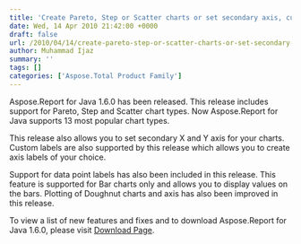 ```yaml
---
title: 'Create Pareto, Step or Scatter charts or set secondary axis, custom axis labels or data point labels in your Java applications'
date: Wed, 14 Apr 2010 21:42:00 +0000
draft: false
url: /2010/04/14/create-pareto-step-or-scatter-charts-or-set-secondary-axis-custom-axis-labels-or-data-point-labels-in-you-java-applications/
author: Muhammad Ijaz
summary: ''
tags: []
categories: ['Aspose.Total Product Family']
---
```


Aspose.Report for Java 1.6.0 has been released. This release includes support for Pareto, Step and Scatter chart types. Now Aspose.Report for Java supports 13 most popular chart types.

This release also allows you to set secondary X and Y axis for your charts. Custom labels are also supported by this release which allows you to create axis labels of your choice.

Support for data point labels has also been included in this release. This feature is supported for Bar charts only and allows you to display values on the bars. Plotting of Doughnut charts and axis has also been improved in this release.

To view a list of new features and fixes and to download Aspose.Report for Java 1.6.0, please visit [Download Page][1].




[1]: http://www.aspose.com/community/files/72/java-components/aspose.report-for-java/default.aspx




